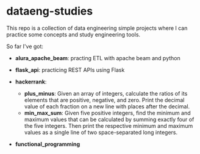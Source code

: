 # dataeng-studies
This repo is a collection of data engineering simple projects where I can practice some concepts and study engineering tools.

So far I've got:


- **alura_apache_beam**: practing ETL with apache beam and python

- **flask_api**: practicing REST APIs using Flask

- **hackerrank**:
    - **plus_minus**: Given an array of integers, calculate the ratios of its elements that are positive, negative, and zero. Print the decimal value of each fraction on a new line with  places after the decimal.
    - **min_max_sum**: Given five positive integers, find the minimum and maximum values that can be calculated by summing exactly four of the five integers. Then print the respective minimum and maximum values as a single line of two space-separated long integers.

- **functional_programming** 
